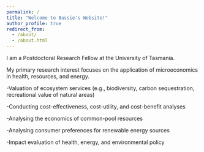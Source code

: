 ```yaml
---
permalink: /
title: "Welcome to Bassie's Website!"
author_profile: true
redirect_from: 
  - /about/
  - /about.html
---
```


I am a Postdoctoral Research Fellow at the University of Tasmania. 

My primary research interest focuses on the application of microeconomics in health, resources, and energy.

  -Valuation of ecosystem services (e.g., biodiversity, carbon sequestration, recreational value of natural areas) 
  
  -Conducting cost-effectiveness, cost-utility, and cost-benefit analyses 
  
  -Analysing the economics of common-pool resources  
  
  -Analysing consumer preferences for renewable energy sources 
  
  -Impact evaluation of  health, energy, and environmental policy
